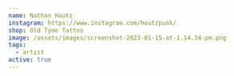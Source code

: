 ```yaml
---
name: Nathan Hautz
instagram: https://www.instagram.com/houtzpunk/
shop: Old Tyme Tattoo
image: /assets/images/screenshot-2023-01-15-at-1.14.34-pm.png
tags:
  - artist
active: true
---
```

